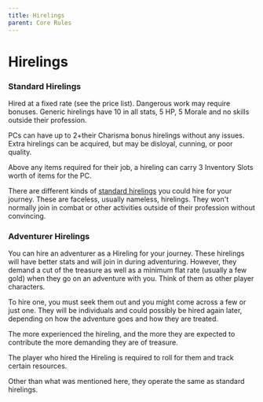 ```yaml
---
title: Hirelings
parent: Core Rules
---
```

# Hirelings 

### Standard Hirelings

Hired at a fixed rate (see the price list). Dangerous work may
require bonuses. Generic hirelings have 10 in all stats, 5 HP, 5 Morale and
no skills outside their profession.

PCs can have up to 2+their Charisma bonus hirelings without
any issues. Extra hirelings can be acquired, but
may be disloyal, cunning, or poor quality.

Above any items required for their job, a hireling can carry 3
Inventory Slots worth of items for the PC.

There are different kinds of [standard
hirelings](../store#hirelings-and-folowers) 
you could hire for your journey. 
These are faceless, usually nameless, hirelings. They won't normally join in
combat or other activities outside of their profession without convincing. 

### Adventurer Hirelings

You can hire an adventurer as a Hireling for your journey. 
These hirelings will have better stats and will join in during adventuring.
However, they demand a cut of the treasure as well as a minimum flat rate 
(usually a few gold) when they go on an adventure with you.
Think of them as other player characters. 

To hire one, you must seek them out and you might come across a few or just
one. They will be individuals and could possibly be hired again later,
depending on how the adventure goes and how they are treated. 

The more experienced the hireling, 
and the more they are expected to contribute 
the more demanding they are of treasure. 

The player who hired the Hireling is required to roll for them and track
certain resources. 

Other than what was mentioned here, they operate the same as standard
hirelings.

